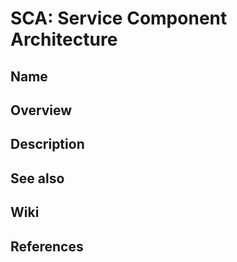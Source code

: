 # SCA: Service Component Architecture

## Name

## Overview

## Description

## See also

## Wiki

## References
